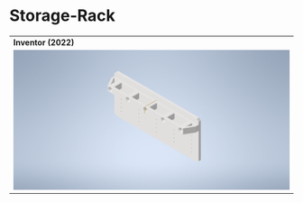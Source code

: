 # Storage-Rack

<table>
    <tr>
        <td>
            <b>Inventor (2022)</b>
        </td>
    </tr>
    <tr>
        <td>
            <img src="img/inventor.png">
        </td>
    </tr>
</table>
